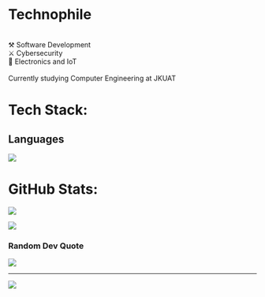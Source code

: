 #  Technophile
<br>⚒️ Software Development<br>⚔️ Cybersecurity<br>🤖 Electronics and IoT<br><br> Currently studying Computer Engineering at JKUAT


#  Tech Stack:
## Languages
![](https://skillicons.dev/icons?i=c,cpp,go,python,nodejs,html,css,php,markdown,bash)

#  GitHub Stats:
![](https://github-readme-streak-stats.herokuapp.com/?user=puppykiwi&theme=radical&hide_border=true)<br/>

![](https://github-readme-stats.vercel.app/api/top-langs/?username=puppykiwi&theme=radical&hide_border=false&include_all_commits=true&count_private=true&layout=compact&langs_count=8)



###  Random Dev Quote
![](https://quotes-github-readme.vercel.app/api?type=horizontal&theme=radical)

---
[![](https://visitcount.itsvg.in/api?id=puppykiwi&icon=0&color=0)](https://visitcount.itsvg.in)


